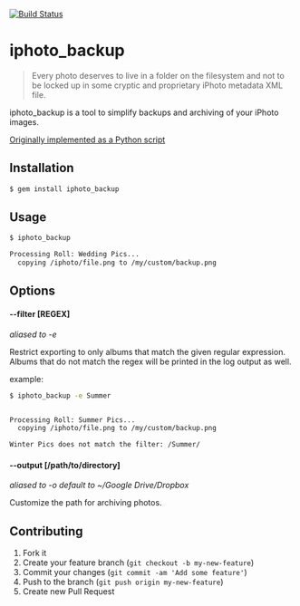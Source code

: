 [![Build Status](https://travis-ci.org/wireframe/iphoto_backup.png)](https://travis-ci.org/wireframe/iphoto_backup)

# iphoto_backup

> Every photo deserves to live in a folder on the filesystem and not
> to be locked up in some cryptic and proprietary iPhoto metadata XML file.

iphoto_backup is a tool to simplify backups and archiving of your iPhoto images.

[Originally implemented as a Python script](https://github.com/wireframe/dotfiles/blob/628b982d9fc4e7b4cc9e6ca806cae81b541f9bbd/home/bin/iphoto_export.py)

## Installation

```bash
$ gem install iphoto_backup
```

## Usage

```bash
$ iphoto_backup

Processing Roll: Wedding Pics...
  copying /iphoto/file.png to /my/custom/backup.png
```

## Options

#### --filter [REGEX]

*aliased to -e*

Restrict exporting to only albums that match the given regular expression.  Albums that do not match the regex will be printed in the log output as well.

example:
```bash
$ iphoto_backup -e Summer


Processing Roll: Summer Pics...
  copying /iphoto/file.png to /my/custom/backup.png

Winter Pics does not match the filter: /Summer/
```

#### --output [/path/to/directory]

*aliased to -o*
*default to ~/Google Drive/Dropbox*

Customize the path for archiving photos.

## Contributing

1. Fork it
2. Create your feature branch (`git checkout -b my-new-feature`)
3. Commit your changes (`git commit -am 'Add some feature'`)
4. Push to the branch (`git push origin my-new-feature`)
5. Create new Pull Request
